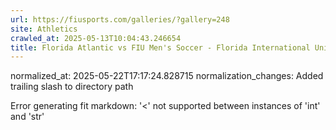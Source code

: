 ```yaml
---
url: https://fiusports.com/galleries/?gallery=248
site: Athletics
crawled_at: 2025-05-13T10:04:43.246654
title: Florida Atlantic vs FIU Men's Soccer - Florida International University
---
```

normalized_at: 2025-05-22T17:17:24.828715
normalization_changes: Added trailing slash to directory path

Error generating fit markdown: '<' not supported between instances of 'int' and 'str'